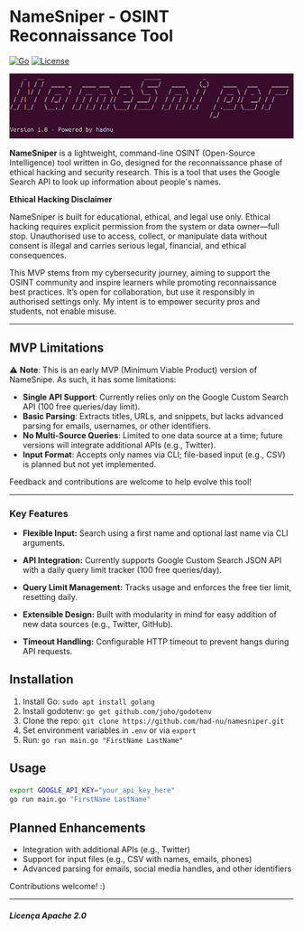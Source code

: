# NameSniper - OSINT Reconnaissance Tool

[![Go](https://img.shields.io/badge/Go-00ADD8?style=flat-square&logo=go&logoColor=white)](https://golang.org/)
[![License](https://img.shields.io/badge/License-Apache%202.0-blue?style=flat-square)](https://www.apache.org/licenses/LICENSE-2.0)

![](img/banner_ns.png)

**NameSniper** is a lightweight, command-line OSINT (Open-Source Intelligence) tool written in Go, designed for the reconnaissance phase of ethical hacking and security research. This is a tool that uses the Google Search API to look up information about people's names.

**Ethical Hacking Disclaimer**

NameSniper is built for educational, ethical, and legal use only. Ethical hacking requires explicit permission from the system or data owner—full stop. Unauthorised use to access, collect, or manipulate data without consent is illegal and carries serious legal, financial, and ethical consequences.

This MVP stems from my cybersecurity journey, aiming to support the OSINT community and inspire learners while promoting reconnaissance best practices. It’s open for collaboration, but use it responsibly in authorised settings only. My intent is to empower security pros and students, not enable misuse.

---

## MVP Limitations
⚠️ **Note**: This is an early MVP (Minimum Viable Product) version of NameSnipe. As such, it has some limitations:
- **Single API Support**: Currently relies only on the Google Custom Search API (100 free queries/day limit).
- **Basic Parsing**: Extracts titles, URLs, and snippets, but lacks advanced parsing for emails, usernames, or other identifiers.
- **No Multi-Source Queries**: Limited to one data source at a time; future versions will integrate additional APIs (e.g., Twitter).
- **Input Format**: Accepts only names via CLI; file-based input (e.g., CSV) is planned but not yet implemented.

Feedback and contributions are welcome to help evolve this tool!

---
### Key Features

- **Flexible Input:** Search using a first name and optional last name via CLI arguments.

- **API Integration:** Currently supports Google Custom Search JSON API with a daily query limit tracker (100 free queries/day).

- **Query Limit Management:** Tracks usage and enforces the free tier limit, resetting daily.

- **Extensible Design:** Built with modularity in mind for easy addition of new data sources (e.g., Twitter, GitHub).

- **Timeout Handling:** Configurable HTTP timeout to prevent hangs during API requests.

## Installation

1. Install Go: `sudo apt install golang`
2. Install godotenv: `go get github.com/joho/godotenv`
3. Clone the repo: `git clone https://github.com/had-nu/namesniper.git`
4. Set environment variables in `.env` or via `export`
5. Run: `go run main.go "FirstName LastName"`

## Usage
```bash
export GOOGLE_API_KEY="your_api_key_here"
go run main.go "FirstName LastName"
```

## Planned Enhancements

- Integration with additional APIs (e.g., Twitter)
- Support for input files (e.g., CSV with names, emails, phones)
- Advanced parsing for emails, social media handles, and other identifiers

Contributions welcome! :)

---

##### Licença Apache 2.0

